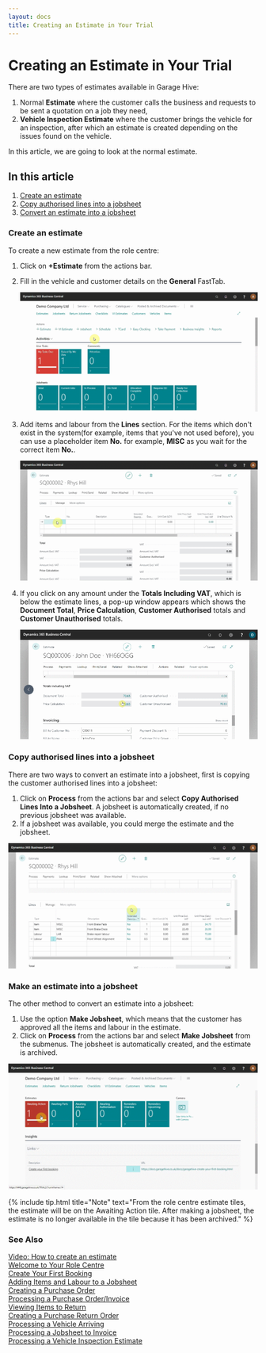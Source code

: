 ```yaml
---
layout: docs
title: Creating an Estimate in Your Trial
---
```


# Creating an Estimate in Your Trial
There are two types of estimates available in Garage Hive: 
1. Normal **Estimate** where the customer calls the business and requests to be sent a quotation on a job they need,
2. **Vehicle Inspection Estimate** where the customer brings the vehicle for an inspection, after which an estimate is created depending on the issues found on the vehicle.

In this article,  we are going to look at the normal estimate.

## In this article

1. [Create an estimate](#open-the-jobsheet-via-the-schedule)
2. [Copy authorised lines into a jobsheet](#adding-items-and-labour-in-the-jobsheet-manually)
3. [Convert an estimate into a jobsheet](#adding-items-and-labour-in-the-jobsheet-using-service-packages)

### Create an estimate
To create a new estimate from the role centre:
1. Click on **+Estimate** from the actions bar. 
2. Fill in the vehicle and customer details on the **General** FastTab.

   ![](media/garagehive-trial-creating-an-estimate1.gif)

3. Add items and labour from the **Lines** section. For the items which don't exist in the system(for example, items that you've not used before), you can use a placeholder item **No.** for example, **MISC** as you wait for the correct item **No.**.

   ![](media/garagehive-trial-creating-an-estimate2.gif)

4. If you click on any amount under the **Totals Including VAT**, which is below the estimate lines, a pop-up window appears which shows the **Document Total**, **Price Calculation**, **Customer Authorised** totals and **Customer Unauthorised** totals.

   ![](media/garagehive-create-an-estimate6.gif)

### Copy authorised lines into a jobsheet
There are two ways to convert an estimate into a jobsheet, first is copying the customer authorised lines into a jobsheet:
1. Click on **Process** from the actions bar and select **Copy Authorised Lines Into a Jobsheet**. A jobsheet is automatically created, if no previous jobsheet was available. 
2. If a jobsheet was available, you could merge the estimate and the jobsheet.

![](media/garagehive-trial-creating-an-estimate3.gif)

### Make an estimate into a jobsheet

The other method to convert an estimate into a jobsheet:
1. Use the option **Make Jobsheet**, which means that the customer has approved all the items and labour in the estimate.
2. Click on **Process** from the actions bar and select **Make Jobsheet** from the submenus. The jobsheet is automatically created, and the estimate is archived.

![](media/garagehive-trial-creating-an-estimate4.gif)

{% include tip.html title="Note" text="From the role centre estimate tiles, the estimate will be on the Awaiting Action tile. After making a jobsheet, the estimate is no longer available in the tile because it has been archived." %}


### **See Also**

[Video: How to create an estimate](https://www.youtube.com/watch?v=otMUsW5hGAA&:target="_blank") \
[Welcome to Your Role Centre](garagehive-trial-welcome-to-the-role-centre.html) \
[Create Your First Booking](garagehive-trial-creating-your-first-booking.html) \
[Adding Items and Labour to a Jobsheet](garagehive-trial-adding-items-and-labour-to-a-jobsheet.html) \
[Creating a Purchase Order](garagehive-trial-creating-a-purchase-order.html) \
[Processing a Purchase Order/Invoice](garagehive-trial-processing-a-purchase-order.html) \
[Viewing Items to Return](garagehive-trial-viewing-items-to-return.html) \
[Creating a Purchase Return Order](garagehive-trial-creating-a-purchase-return-order.html) \
[Processing a Vehicle Arriving](garagehive-trial-processing-a-vehicle-arriving.html) \
[Processing a Jobsheet to Invoice](garagehive-trial-processing-a-jobsheet-to-invoice.html) \
[Processing a Vehicle Inspection Estimate](garagehive-trial-processing-a-vehicle-inspection-estimate.html)